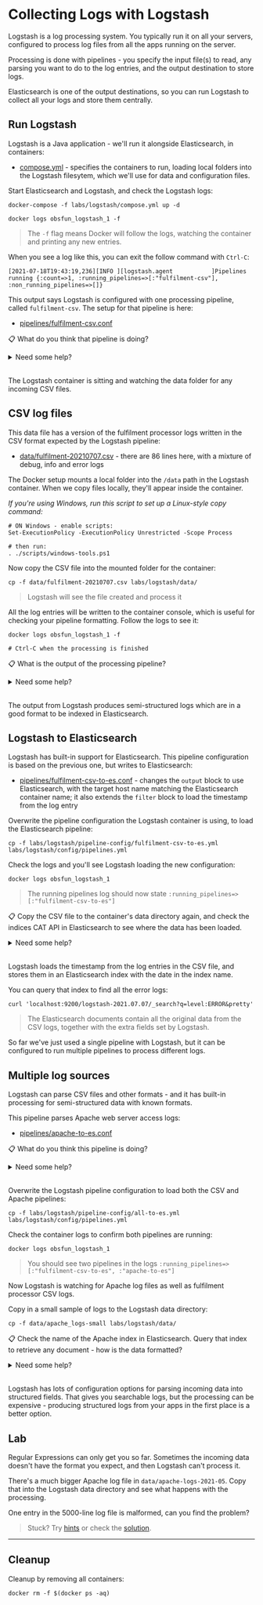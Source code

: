 # Collecting Logs with Logstash

Logstash is a log processing system. You typically run it on all your servers, configured to process log files from all the apps running on the server.

Processing is done with pipelines - you specify the input file(s) to read, any parsing you want to do to the log entries, and the output destination to store logs. 

Elasticsearch is one of the output destinations, so you can run Logstash to collect all your logs and store them centrally.

## Run Logstash

Logstash is a Java application - we'll run it alongside Elasticsearch, in containers:

- [compose.yml](./compose.yml) - specifies the containers to run, loading local folders into the Logstash filesytem, which we'll use for data and configuration files.

Start Elasticsearch and Logstash, and check the Logstash logs:

```
docker-compose -f labs/logstash/compose.yml up -d

docker logs obsfun_logstash_1 -f
```

> The `-f` flag means Docker will follow the logs, watching the container and printing any new entries. 

When you see a log like this, you can exit the follow command with `Ctrl-C`:

```
[2021-07-18T19:43:19,236][INFO ][logstash.agent           ]Pipelines running {:count=>1, :running_pipelines=>[:"fulfilment-csv"], :non_running_pipelines=>[]}
```

This output says Logstash is configured with one processing pipeline, called `fulfilment-csv`. The setup for that pipeline is here:

- [pipelines/fulfilment-csv.conf](./pipelines/fulfilment-csv.conf)

📋 What do you think that pipeline is doing?

<details>
  <summary>Need some help?</summary>

There are three parts to the pipeline:

- the `input` block sets Logstash to look for files in the `/data` folder, which start with the filename `fulfilment-` and end with the extension `.csv`

- the `filter` block sets up parsing of the file, taking the input lines as comma-separated variables (CSV), and outputting named fields

- the `output` block will write all the processed log lines to the console (standard out), using a format based on the Ruby language

</details><br/>

The Logstash container is sitting and watching the data folder for any incoming CSV files.

## CSV log files

This data file has a version of the fulfilment processor logs written in the CSV format expected by the Logstash pipeline:

- [data/fulfilment-20210707.csv](../../data/fulfilment-20210707.csv) - there are 86 lines here, with a mixture of debug, info and error logs

The Docker setup mounts a local folder into the `/data` path in the Logstash container. When we copy files locally, they'll appear inside the container.

_If you're using Windows, run this script to set up a Linux-style copy command:_

```
# ON Windows - enable scripts:
Set-ExecutionPolicy -ExecutionPolicy Unrestricted -Scope Process

# then run:
. ./scripts/windows-tools.ps1
```

Now copy the CSV file into the mounted folder for the container:

```
cp -f data/fulfilment-20210707.csv labs/logstash/data/
```

> Logstash will see the file created and process it

All the log entries will be written to the container console, which is useful for checking your pipeline formatting. Follow the logs to see it:

```
docker logs obsfun_logstash_1 -f

# Ctrl-C when the processing is finished
```

📋 What is the output of the processing pipeline?

<details>
  <summary>Need some help?</summary>

Every log line has been parsed from CSV into JSON. The fields have been set using the names in the `filter` block of the pipeline, and some additional fields have been added.

This input line:

```
2021-07-07T12:28:44Z,9A687539A1D7,ERROR,Fulfilment errored! Request ID: 37868708. Error message: document service unavailable.
```

Produces this output:

```
{
      "@version" => "1",
        "source" => "9A687539A1D7",
     "timestamp" => "2021-07-07T12:28:44Z",
          "host" => "d22c222ad09a",
          "path" => "/data/fulfilment-20210707.csv",
       "message" => "Fulfilment errored! Request ID: 37868708. Error message: document service unavailable.",
    "@timestamp" => 2021-07-18T19:55:49.798Z,
         "level" => "ERROR"
}
```

</details><br/>

The output from Logstash produces semi-structured logs which are in a good format to be indexed in Elasticsearch.

## Logstash to Elasticsearch

Logstash has built-in support for Elasticsearch. This pipeline configuration is based on the previous one, but writes to Elasticsearch:

- [pipelines/fulfilment-csv-to-es.conf](./pipelines/fulfilment-csv-to-es.conf) - changes the `output` block to use Elasticsearch, with the target host name matching the Elasticsearch container name; it also extends the `filter` block to load the timestamp from the log entry

Overwrite the pipeline configuration the Logstash container is using, to load the Elasticsearch pipeline:

```
cp -f labs/logstash/pipeline-config/fulfilment-csv-to-es.yml labs/logstash/config/pipelines.yml
```

Check the logs and you'll see Logstash loading the new configuration:

```
docker logs obsfun_logstash_1 
```

> The running pipelines log should now state `:running_pipelines=>[:"fulfilment-csv-to-es"]`

📋 Copy the CSV file to the container's data directory again, and check the indices CAT API in Elasticsearch to see where the data has been loaded.

<details>
  <summary>Need some help?</summary>

You can repeat the previous copy command to reload the same CSV file:

```
cp -f data/fulfilment-20210707.csv labs/logstash/data/
```

Elasticsearch is listening on the standard port:

```
curl localhost:9200/_cat/indices?v
```

> You should see an index called `logstash-2021.07.07` with a `docs.count` of 86.

</details><br/>

Logstash loads the timestamp from the log entries in the CSV file, and stores them in an Elasticsearch index with the date in the index name.

You can query that index to find all the error logs:

```
curl 'localhost:9200/logstash-2021.07.07/_search?q=level:ERROR&pretty' 
```

> The Elasticsearch documents contain all the original data from the CSV logs, together with the extra fields set by Logstash.

So far we've just used a single pipeline with Logstash, but it can be configured to run multiple pipelines to process different logs.

## Multiple log sources

Logstash can parse CSV files and other formats - and it has built-in processing for semi-structured data with known formats. 

This pipeline parses Apache web server access logs:

- [pipelines/apache-to-es.conf](./pipelines/apache-to-es.conf)

📋 What do you think this pipeline is doing?

<details>
  <summary>Need some help?</summary>

There are the same three parts to the pipeline:

- the `input` block looks for files in the `/data` directory, starting with the name `apache_logs`

- the `filter` block sets up parsing of the file, using the `grok` processor which applies Regular Expressions. This uses a named Regular Expression for Apache logs, which is built-in to Logstash; it also extracts the timestamp from the log entry

- the `output` block writes to Elasticsearch, using an index name which begins `apache-` and ends with the date of the log entry

</details><br/>

Overwrite the Logstash pipeline configuration to load both the CSV and Apache pipelines:

```
cp -f labs/logstash/pipeline-config/all-to-es.yml labs/logstash/config/pipelines.yml
```

Check the container logs to confirm both pipelines are running:

```
docker logs obsfun_logstash_1 
```

> You should see two pipelines in the logs `:running_pipelines=>[:"fulfilment-csv-to-es", :"apache-to-es"]`

Now Logstash is watching for Apache log files as well as fulfilment processor CSV logs. 

Copy in a small sample of logs to the Logstash data directory:

```
cp -f data/apache_logs-small labs/logstash/data/
```

📋 Check the name of the Apache index in Elasticsearch. Query that index to retrieve any document - how is the data formatted?

<details>
  <summary>Need some help?</summary>

List all the indices:

```
curl localhost:9200/_cat/indices?v=true
```

> You should see an index `apache-2021.06.17` with 20 documents

You can call the search API with no query and a size of 1 to return a single document:

```
curl 'localhost:9200/apache-2021.06.17/_search?size=1&pretty'
```

The semi-structured logs have been parsed into structured JSON. 

This source:

```
83.149.9.216 - - [17/Jun/2021:10:05:43 +0000] "GET /presentations/logstash-monitorama-2013/images/kibana-dashboard3.png HTTP/1.1" 200 171717 "http://semicomplete.com/presentations/logstash-monitorama-2013/" "Mozilla/5.0 (Macintosh; Intel Mac OS X 10_9_1) AppleWebKit/537.36 (KHTML, like Gecko) Chrome/32.0.1700.77 Safari/537.36"
```

Produces this output:

```
{
   "@version":"1",
   "auth":"-",
   "host":"d22c222ad09a",
   "ident":"-",
   "verb":"GET",
   "request":"/presentations/logstash-monitorama-2013/images/kibana-dashboard3.png",
   "bytes":"171717",
   "timestamp":"17/Jun/2021:10:05:43 +0000",
   "path":"/data/apache_logs-small",
   "clientip":"83.149.9.216",
   "httpversion":"1.1",
   "response":"200",
   "agent":"\"Mozilla/5.0 (Macintosh; Intel Mac OS X 10_9_1) AppleWebKit/537.36 (KHTML, like Gecko) Chrome/32.0.1700.77 Safari/537.36\"",
   "referrer":"\"http://semicomplete.com/presentations/logstash-monitorama-2013/\"",
   "@timestamp":"2021-06-17T10:05:43.000Z"
}
```

> Much more useful - we can write queries for specific client IP addresses or browsers, looking for certain paths and response status codes.

</details><br/>

Logstash has lots of configuration options for parsing incoming data into structured fields. That gives you searchable logs, but the processing can be expensive - producing structured logs from your apps in the first place is a better option.


## Lab

Regular Expressions can only get you so far. Sometimes the incoming data doesn't have the format you expect, and then Logstash can't process it.

There's a much bigger Apache log file in `data/apache-logs-2021-05`. Copy that into the Logstash data directory and see what happens with the processing. 

One entry in the 5000-line log file is malformed, can you find the problem?

> Stuck? Try [hints](hints.md) or check the [solution](solution.md).

___
## Cleanup

Cleanup by removing all containers:

```
docker rm -f $(docker ps -aq)
```